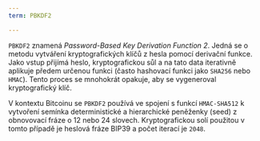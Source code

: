 ```yaml
---
term: PBKDF2

---
```

`PBKDF2` znamená *Password-Based Key Derivation Function 2*. Jedná se o metodu vytváření kryptografických klíčů z hesla pomocí derivační funkce. Jako vstup přijímá heslo, kryptografickou sůl a na tato data iterativně aplikuje předem určenou funkci (často hashovací funkci jako `SHA256` nebo `HMAC`). Tento proces se mnohokrát opakuje, aby se vygeneroval kryptografický klíč.

V kontextu Bitcoinu se `PBKDF2` používá ve spojení s funkcí `HMAC-SHA512` k vytvoření semínka deterministické a hierarchické peněženky (seed) z obnovovací fráze o 12 nebo 24 slovech. Kryptografickou solí použitou v tomto případě je heslová fráze BIP39 a počet iterací je `2048`.